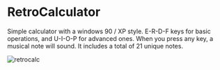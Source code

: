 # RetroCalculator

Simple calculator with a windows 90 / XP style. E-R-D-F keys for basic operations, and U-I-O-P for advanced ones. 
When you press any key, a musical note will sound.
It includes a total of 21 unique notes.

![retrocalc](https://user-images.githubusercontent.com/85379690/121013478-3f2ad100-c76f-11eb-90ce-953fe764b3ce.JPG)

